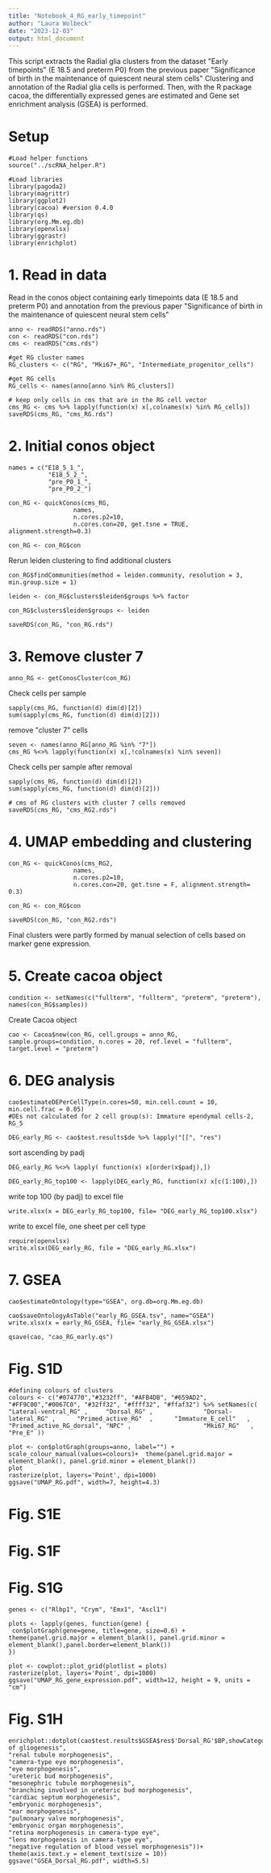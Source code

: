 ```yaml
---
title: "Notebook_4_RG_early_timepoint"
author: "Laura Wolbeck"
date: "2023-12-03"
output: html_document
---
```


This script extracts the Radial glia clusters from the dataset "Early timepoints" (E 18.5 and preterm P0) from the previous paper "Significance of birth in the maintenance of quiescent neural stem cells"
Clustering and annotation of the Radial glia cells is performed.
Then, with the R package cacoa, the differentially expressed genes are estimated and Gene set enrichment analysis (GSEA) is performed.

# Setup
```{r setup, results='hide', warning=FALSE, message = FALSE}
#Load helper functions
source("../scRNA_helper.R")

#Load libraries
library(pagoda2)
library(magrittr)
library(ggplot2)
library(cacoa) #version 0.4.0
library(qs)
library(org.Mm.eg.db)
library(openxlsx)
library(ggrastr)
library(enrichplot)
```

# 1. Read in data
Read in the conos object containing early timepoints data (E 18.5 and preterm P0) and annotation from the previous paper "Significance of birth in the maintenance of quiescent neural stem cells"
```{r}
anno <- readRDS("anno.rds")
con <- readRDS("con.rds")
cms <- readRDS("cms.rds")
```

```{r}
#get RG cluster names
RG_clusters <- c("RG", "Mki67+_RG", "Intermediate_progenitor_cells")

#get RG cells
RG_cells <- names(anno[anno %in% RG_clusters])
```

```{r}
# keep only cells in cms that are in the RG cell vector
cms_RG <- cms %>% lapply(function(x) x[,colnames(x) %in% RG_cells])
saveRDS(cms_RG, "cms_RG.rds")
```

# 2. Initial conos object
```{r}
names = c("E18_5_1_",
           "E18_5_2_",
           "pre_P0_1_",
           "pre_P0_2_")
```
```{r}
con_RG <- quickConos(cms_RG,
                  names,
                  n.cores.p2=10,
                  n.cores.con=20, get.tsne = TRUE, alignment.strength=0.3)

con_RG <- con_RG$con
```
Rerun leiden clustering to find additional clusters

```{r, eval=FALSE}
con_RG$findCommunities(method = leiden.community, resolution = 3, min.group.size = 1)
```

```{r, eval=F}
leiden <- con_RG$clusters$leiden$groups %>% factor
```

```{r, eval=F}
con_RG$clusters$leiden$groups <- leiden
```

```{r}
saveRDS(con_RG, "con_RG.rds")
```

# 3. Remove cluster 7

```{r}
anno_RG <- getConosCluster(con_RG)
```
Check cells per sample
```{r}
sapply(cms_RG, function(d) dim(d)[2])
sum(sapply(cms_RG, function(d) dim(d)[2]))
```

remove "cluster 7" cells
```{r}
seven <- names(anno_RG[anno_RG %in% "7"])
cms_RG %<>% lapply(function(x) x[,!colnames(x) %in% seven])
```

Check cells per sample after removal 
```{r}
sapply(cms_RG, function(d) dim(d)[2])
sum(sapply(cms_RG, function(d) dim(d)[2]))
```
```{r}
# cms of RG clusters with cluster 7 cells removed
saveRDS(cms_RG, "cms_RG2.rds")
```

# 4. UMAP embedding and clustering

```{r}
con_RG <- quickConos(cms_RG2,
                  names,
                  n.cores.p2=10,
                  n.cores.con=20, get.tsne = F, alignment.strength= 0.3)

con_RG <- con_RG$con
```

```{r}
saveRDS(con_RG, "con_RG2.rds")
```

Final clusters were partly formed by manual selection of cells based on marker gene expression.

# 5. Create cacoa object

```{r,eval=FALSE }
condition <- setNames(c("fullterm", "fullterm", "preterm", "preterm"), names(con_RG$samples))
```
Create Cacoa object
```{r,eval=FALSE}
cao <- Cacoa$new(con_RG, cell.groups = anno_RG, sample.groups=condition, n.cores = 20, ref.level = "fullterm", target.level = "preterm")
```

# 6. DEG analysis
```{r,eval=FALSE}
cao$estimateDEPerCellType(n.cores=50, min.cell.count = 10, min.cell.frac = 0.05)
#DEs not calculated for 2 cell group(s): Immature ependymal cells-2, RG_5
```

```{r}
DEG_early_RG <- cao$test.results$de %>% lapply("[[", "res") 
```

sort ascending by padj
```{r}
DEG_early_RG %<>% lapply( function(x) x[order(x$padj),])
```

```{r}
DEG_early_RG_top100 <- lapply(DEG_early_RG, function(x) x[c(1:100),])
```

write top 100 (by padj) to excel file
```{r}
write.xlsx(x = DEG_early_RG_top100, file= "DEG_early_RG_top100.xlsx")
```

write to excel file, one sheet per cell type
```{r}
require(openxlsx)
write.xlsx(DEG_early_RG, file = "DEG_early_RG.xlsx")
```

# 7. GSEA
```{r}
cao$estimateOntology(type="GSEA", org.db=org.Mm.eg.db)
```

```{r}
cao$saveOntologyAsTable("early_RG_GSEA.tsv", name="GSEA")
write.xlsx(x = early_RG_GSEA, file= "early_RG_GSEA.xlsx")
```
```{r, eval=FALSE, echo=FALSE}
qsave(cao, "cao_RG_early.qs")
```

# Fig. S1D 
```{r}
#defining colours of clusters
colours <- c("#074770","#3232ff", "#AFB4DB", "#659AD2", "#FF9C00","#0067C0", "#32ff32", "#ffff32", "#ffaf32") %>% setNames(c( "Lateral-ventral_RG" ,     "Dorsal_RG" ,              "Dorsal-lateral_RG" ,      "Primed_active_RG"  ,      "Immature_E_cell"   ,      "Primed_active_RG_dorsal", "NPC" ,                    "Mki67_RG"   ,             "Pre_E" ))

plot <- con$plotGraph(groups=anno, label="") + scale_colour_manual(values=colours)+  theme(panel.grid.major = element_blank(), panel.grid.minor = element_blank()) 
plot
rasterize(plot, layers='Point', dpi=1000)
ggsave("UMAP_RG.pdf", width=7, height=4.3)
```

# Fig. S1E

# Fig. S1F

# Fig. S1G
```{r}
genes <- c("Rlbp1", "Crym", "Emx1", "Ascl1")
```
```{r, fig.height=8}
plots <- lapply(genes, function(gene) {
 con$plotGraph(gene=gene, title=gene, size=0.6) + theme(panel.grid.major = element_blank(), panel.grid.minor = element_blank(),panel.border=element_blank())
})

plot <- cowplot::plot_grid(plotlist = plots)
rasterize(plot, layers='Point', dpi=1000)
ggsave("UMAP_RG_gene_expression.pdf", width=12, height = 9, units = "cm")
```

# Fig. S1H
```{r}
enrichplot::dotplot(cao$test.results$GSEA$res$'Dorsal_RG'$BP,showCategory=c("regulation of gliogenesis",
"renal tubule morphogenesis",
"camera-type eye morphogenesis",
"eye morphogenesis",
"ureteric bud morphogenesis",
"mesonephric tubule morphogenesis",
"branching involved in ureteric bud morphogenesis",
"cardiac septum morphogenesis",
"embryonic morphogenesis",
"ear morphogenesis",
"pulmonary valve morphogenesis",
"embryonic organ morphogenesis",
"retina morphogenesis in camera-type eye",
"lens morphogenesis in camera-type eye",
"negative regulation of blood vessel morphogenesis"))+ theme(axis.text.y = element_text(size = 10))
ggsave("GSEA_Dorsal_RG.pdf", width=5.5)
```
